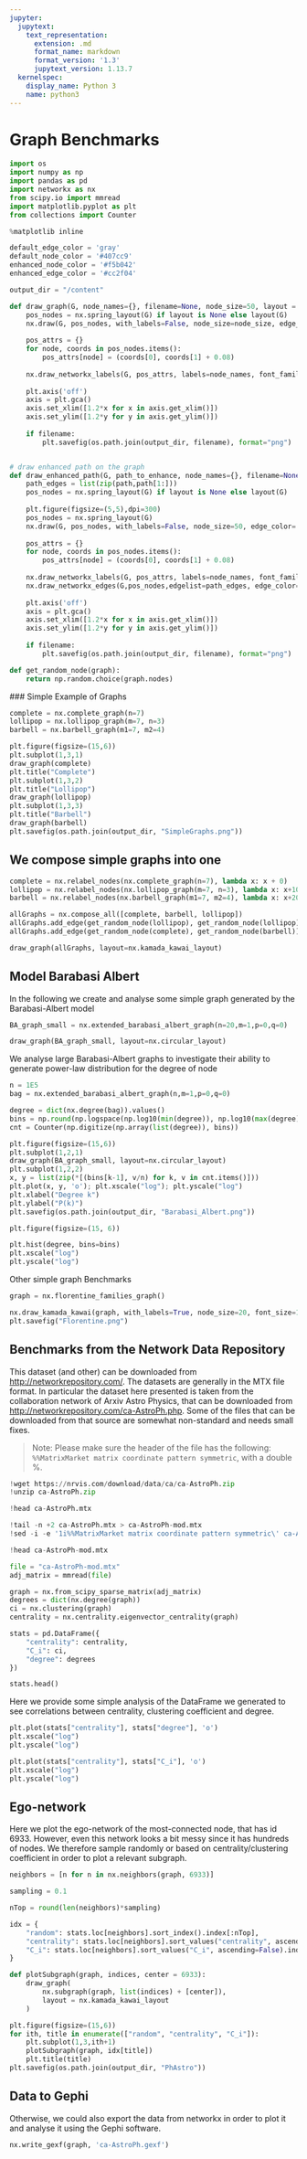 ```yaml
---
jupyter:
  jupytext:
    text_representation:
      extension: .md
      format_name: markdown
      format_version: '1.3'
      jupytext_version: 1.13.7
  kernelspec:
    display_name: Python 3
    name: python3
---
```


# Graph Benchmarks

```python
import os
import numpy as np
import pandas as pd
import networkx as nx
from scipy.io import mmread
import matplotlib.pyplot as plt
from collections import Counter

%matplotlib inline
```

```python
default_edge_color = 'gray'
default_node_color = '#407cc9'
enhanced_node_color = '#f5b042'
enhanced_edge_color = '#cc2f04'
```

```python
output_dir = "/content"
```

```python
def draw_graph(G, node_names={}, filename=None, node_size=50, layout = None):
    pos_nodes = nx.spring_layout(G) if layout is None else layout(G)
    nx.draw(G, pos_nodes, with_labels=False, node_size=node_size, edge_color='gray')
  
    pos_attrs = {}
    for node, coords in pos_nodes.items():
        pos_attrs[node] = (coords[0], coords[1] + 0.08)
  
    nx.draw_networkx_labels(G, pos_attrs, labels=node_names, font_family='serif')
  
    plt.axis('off')
    axis = plt.gca()
    axis.set_xlim([1.2*x for x in axis.get_xlim()])
    axis.set_ylim([1.2*y for y in axis.get_ylim()])
  
    if filename:
        plt.savefig(os.path.join(output_dir, filename), format="png")


# draw enhanced path on the graph
def draw_enhanced_path(G, path_to_enhance, node_names={}, filename=None, layout=None):
    path_edges = list(zip(path,path[1:]))
    pos_nodes = nx.spring_layout(G) if layout is None else layout(G)
    
    plt.figure(figsize=(5,5),dpi=300)
    pos_nodes = nx.spring_layout(G)
    nx.draw(G, pos_nodes, with_labels=False, node_size=50, edge_color='gray')
  
    pos_attrs = {}
    for node, coords in pos_nodes.items():
        pos_attrs[node] = (coords[0], coords[1] + 0.08)
  
    nx.draw_networkx_labels(G, pos_attrs, labels=node_names, font_family='serif')
    nx.draw_networkx_edges(G,pos_nodes,edgelist=path_edges, edge_color='#cc2f04', style='dashed', width=2.0)
  
    plt.axis('off')
    axis = plt.gca()
    axis.set_xlim([1.2*x for x in axis.get_xlim()])
    axis.set_ylim([1.2*y for y in axis.get_ylim()])
  
    if filename:
        plt.savefig(os.path.join(output_dir, filename), format="png")
```

```python
def get_random_node(graph):
    return np.random.choice(graph.nodes)
```

### Simple Example of Graphs

```python
complete = nx.complete_graph(n=7)
lollipop = nx.lollipop_graph(m=7, n=3)
barbell = nx.barbell_graph(m1=7, m2=4)
```

```python
plt.figure(figsize=(15,6))
plt.subplot(1,3,1)
draw_graph(complete)
plt.title("Complete")
plt.subplot(1,3,2)
plt.title("Lollipop")
draw_graph(lollipop)
plt.subplot(1,3,3)
plt.title("Barbell")
draw_graph(barbell)
plt.savefig(os.path.join(output_dir, "SimpleGraphs.png"))
```

## We compose simple graphs into one

```python
complete = nx.relabel_nodes(nx.complete_graph(n=7), lambda x: x + 0)
lollipop = nx.relabel_nodes(nx.lollipop_graph(m=7, n=3), lambda x: x+100)
barbell = nx.relabel_nodes(nx.barbell_graph(m1=7, m2=4), lambda x: x+200)
```

```python
allGraphs = nx.compose_all([complete, barbell, lollipop])
allGraphs.add_edge(get_random_node(lollipop), get_random_node(lollipop))
allGraphs.add_edge(get_random_node(complete), get_random_node(barbell))
```

```python
draw_graph(allGraphs, layout=nx.kamada_kawai_layout)
```

## Model Barabasi Albert


In the following we create and analyse some simple graph generated by the Barabasi-Albert model 

```python
BA_graph_small = nx.extended_barabasi_albert_graph(n=20,m=1,p=0,q=0)
```

```python
draw_graph(BA_graph_small, layout=nx.circular_layout)
```

We analyse large Barabasi-Albert graphs to investigate their ability to generate power-law distribution for the degree of node

```python
n = 1E5
bag = nx.extended_barabasi_albert_graph(n,m=1,p=0,q=0)

degree = dict(nx.degree(bag)).values()
bins = np.round(np.logspace(np.log10(min(degree)), np.log10(max(degree)), 10))
cnt = Counter(np.digitize(np.array(list(degree)), bins))
```

```python
plt.figure(figsize=(15,6))
plt.subplot(1,2,1)
draw_graph(BA_graph_small, layout=nx.circular_layout)
plt.subplot(1,2,2)
x, y = list(zip(*[(bins[k-1], v/n) for k, v in cnt.items()]))
plt.plot(x, y, 'o'); plt.xscale("log"); plt.yscale("log")
plt.xlabel("Degree k")
plt.ylabel("P(k)")
plt.savefig(os.path.join(output_dir, "Barabasi_Albert.png"))
```

```python
plt.figure(figsize=(15, 6))

plt.hist(degree, bins=bins)
plt.xscale("log")
plt.yscale("log")
```

Other simple graph Benchmarks

```python
graph = nx.florentine_families_graph()

nx.draw_kamada_kawai(graph, with_labels=True, node_size=20, font_size=14)
plt.savefig("Florentine.png")
```

## Benchmarks from the Network Data Repository


This dataset (and other) can be downloaded from http://networkrepository.com/. The datasets are generally in the MTX file format. In particular the dataset here presented is taken from the collaboration network of Arxiv Astro Physics, that can be downloaded from http://networkrepository.com/ca-AstroPh.php.
Some of the files that can be downloaded from that source are somewhat non-standard and needs small fixes.

> Note: Please make sure the header of the file has the following: 
`%%MatrixMarket matrix coordinate pattern symmetric`, with a double %.

```python
!wget https://nrvis.com/download/data/ca/ca-AstroPh.zip
!unzip ca-AstroPh.zip
```

```python
!head ca-AstroPh.mtx
```

```python
!tail -n +2 ca-AstroPh.mtx > ca-AstroPh-mod.mtx
!sed -i -e '1i%%MatrixMarket matrix coordinate pattern symmetric\' ca-AstroPh-mod.mtx
```

```python
!head ca-AstroPh-mod.mtx
```

```python
file = "ca-AstroPh-mod.mtx"
adj_matrix = mmread(file)
```

```python
graph = nx.from_scipy_sparse_matrix(adj_matrix)
degrees = dict(nx.degree(graph))
ci = nx.clustering(graph)
centrality = nx.centrality.eigenvector_centrality(graph)
```

```python
stats = pd.DataFrame({
    "centrality": centrality, 
    "C_i": ci, 
    "degree": degrees
})
```

```python
stats.head()
```

Here we provide some simple analysis of the DataFrame we generated to see correlations between centrality, clustering coefficient and degree. 

```python
plt.plot(stats["centrality"], stats["degree"], 'o')
plt.xscale("log")
plt.yscale("log")
```

```python
plt.plot(stats["centrality"], stats["C_i"], 'o')
plt.xscale("log")
plt.yscale("log")
```

## Ego-network 


Here we plot the ego-network of the most-connected node, that has id 6933. However, even this network looks a bit messy since it has hundreds of nodes. We therefore sample randomly or based on centrality/clustering coefficient in order to plot a relevant subgraph.

```python
neighbors = [n for n in nx.neighbors(graph, 6933)]
```

```python
sampling = 0.1
```

```python
nTop = round(len(neighbors)*sampling)
```

```python
idx = {
    "random": stats.loc[neighbors].sort_index().index[:nTop], 
    "centrality": stats.loc[neighbors].sort_values("centrality", ascending=False).index[:nTop],
    "C_i": stats.loc[neighbors].sort_values("C_i", ascending=False).index[:nTop]
}
```

```python
def plotSubgraph(graph, indices, center = 6933):
    draw_graph(
        nx.subgraph(graph, list(indices) + [center]),
        layout = nx.kamada_kawai_layout
    )
```

```python
plt.figure(figsize=(15,6))
for ith, title in enumerate(["random", "centrality", "C_i"]):
    plt.subplot(1,3,ith+1)
    plotSubgraph(graph, idx[title])
    plt.title(title)
plt.savefig(os.path.join(output_dir, "PhAstro"))
```

## Data to Gephi


Otherwise, we could also export the data from networkx in order to plot it and analyse it using the Gephi software.

```python
nx.write_gexf(graph, 'ca-AstroPh.gexf')
```
